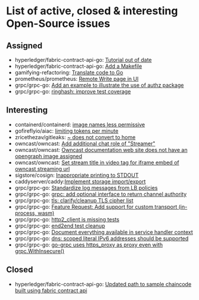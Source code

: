 # List of active, closed & interesting Open-Source issues

## Assigned

- hyperledger/fabric-contract-api-go: [Tutorial out of date](https://github.com/hyperledger/fabric-contract-api-go/issues/60)
- hyperledger/fabric-contract-api-go: [Add a Makefile](https://github.com/hyperledger/fabric-contract-api-go/issues/58)
- gamifying-refactoring: [Translate code to Go](https://github.com/gamifying-refactoring/gamifying-refactoring-golang)
- prometheus/prometheus: [Remote Write page in UI](https://github.com/prometheus/prometheus/issues/7971)
- grpc/grpc-go: [Add an example to illustrate the use of authz package](https://github.com/grpc/grpc-go/issues/5900)
- grpc/grpc-go: [ringhash: improve test coverage](https://github.com/grpc/grpc-go/issues/6072)

## Interesting

- containerd/containerd: [image names less permissive](https://github.com/containerd/containerd/issues/7986)
- gofireflyio/aiac: [limiting tokens per minute](https://github.com/gofireflyio/aiac/issues/21)
- zricethezav/gitleaks: [~ does not convert to home](https://github.com/zricethezav/gitleaks/issues/935)
- owncast/owncast: [Add additional chat role of "Streamer"](https://github.com/owncast/owncast/issues/1973)
- owncast/owncast: [Owncast documentation web site does not have an opengraph image assigned](https://github.com/owncast/owncast/issues/2230)
- owncast/owncast: [Set stream title in video tag for iframe embed of owncast streaming url](https://github.com/owncast/owncast/issues/2702)
- sigstore/cosign: [Inappropriate printing to STDOUT](https://github.com/sigstore/cosign/issues/2510)
- caddyserver/caddy:[Implement storage import/export](https://github.com/caddyserver/caddy/pull/5532)
- grpc/grpc-go: [Standardize log messages from LB policies](https://github.com/grpc/grpc-go/issues/5535)
- grpc/grpc-go: [grpc: add optional interface to return channel authority](https://github.com/grpc/grpc-go/issues/5360)
- grpc/grpc-go: [tls: clarify/cleanup TLS cipher list](https://github.com/grpc/grpc-go/issues/5075)
- grpc/grpc-go: [Feature Request: Add support for custom transport (in-process, wasm)](https://github.com/grpc/grpc-go/issues/906)
- grpc/grpc-go: [http2_client is missing tests](https://github.com/grpc/grpc-go/issues/2248)
- grpc/grpc-go: [end2end test cleanup](https://github.com/grpc/grpc-go/issues/2330)
- grpc/grpc-go: [Document everything available in service handler context](https://github.com/grpc/grpc-go/issues/2664)
- grpc/grpc-go: [dns: scoped literal IPv6 addresses should be supported](https://github.com/grpc/grpc-go/issues/3272)
- grpc/grpc-go: [go-grpc uses https_proxy as proxy even with grpc.WithInsecure()](https://github.com/grpc/grpc-go/issues/4255)

## Closed

- hyperledger/fabric-contract-api-go: [Updated path to sample chaincode built using fabric contract api](https://github.com/hyperledger/fabric-contract-api-go/pull/105)
